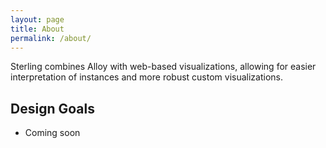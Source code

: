 ```yaml
---
layout: page
title: About
permalink: /about/
---
```


Sterling combines Alloy with web-based visualizations, allowing for easier interpretation of instances and more robust custom visualizations.

## Design Goals

* Coming soon

